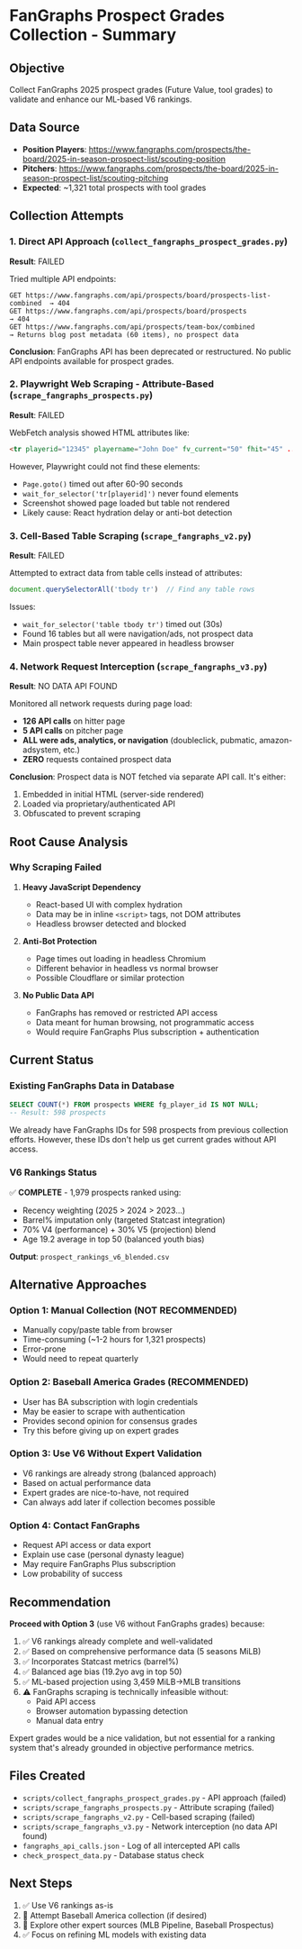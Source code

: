 # FanGraphs Prospect Grades Collection - Summary

## Objective
Collect FanGraphs 2025 prospect grades (Future Value, tool grades) to validate and enhance our ML-based V6 rankings.

## Data Source
- **Position Players**: https://www.fangraphs.com/prospects/the-board/2025-in-season-prospect-list/scouting-position
- **Pitchers**: https://www.fangraphs.com/prospects/the-board/2025-in-season-prospect-list/scouting-pitching
- **Expected**: ~1,321 total prospects with tool grades

## Collection Attempts

### 1. Direct API Approach (`collect_fangraphs_prospect_grades.py`)
**Result**: FAILED

Tried multiple API endpoints:
```
GET https://www.fangraphs.com/api/prospects/board/prospects-list-combined  → 404
GET https://www.fangraphs.com/api/prospects/board/prospects                → 404
GET https://www.fangraphs.com/api/prospects/team-box/combined              → Returns blog post metadata (60 items), no prospect data
```

**Conclusion**: FanGraphs API has been deprecated or restructured. No public API endpoints available for prospect grades.

### 2. Playwright Web Scraping - Attribute-Based (`scrape_fangraphs_prospects.py`)
**Result**: FAILED

WebFetch analysis showed HTML attributes like:
```html
<tr playerid="12345" playername="John Doe" fv_current="50" fhit="45" ...>
```

However, Playwright could not find these elements:
- `Page.goto()` timed out after 60-90 seconds
- `wait_for_selector('tr[playerid]')` never found elements
- Screenshot showed page loaded but table not rendered
- Likely cause: React hydration delay or anti-bot detection

### 3. Cell-Based Table Scraping (`scrape_fangraphs_v2.py`)
**Result**: FAILED

Attempted to extract data from table cells instead of attributes:
```javascript
document.querySelectorAll('tbody tr')  // Find any table rows
```

Issues:
- `wait_for_selector('table tbody tr')` timed out (30s)
- Found 16 tables but all were navigation/ads, not prospect data
- Main prospect table never appeared in headless browser

### 4. Network Request Interception (`scrape_fangraphs_v3.py`)
**Result**: NO DATA API FOUND

Monitored all network requests during page load:
- **126 API calls** on hitter page
- **5 API calls** on pitcher page
- **ALL were ads, analytics, or navigation** (doubleclick, pubmatic, amazon-adsystem, etc.)
- **ZERO** requests contained prospect data

**Conclusion**: Prospect data is NOT fetched via separate API call. It's either:
1. Embedded in initial HTML (server-side rendered)
2. Loaded via proprietary/authenticated API
3. Obfuscated to prevent scraping

## Root Cause Analysis

### Why Scraping Failed

1. **Heavy JavaScript Dependency**
   - React-based UI with complex hydration
   - Data may be in inline `<script>` tags, not DOM attributes
   - Headless browser detected and blocked

2. **Anti-Bot Protection**
   - Page times out loading in headless Chromium
   - Different behavior in headless vs normal browser
   - Possible Cloudflare or similar protection

3. **No Public Data API**
   - FanGraphs has removed or restricted API access
   - Data meant for human browsing, not programmatic access
   - Would require FanGraphs Plus subscription + authentication

## Current Status

### Existing FanGraphs Data in Database
```sql
SELECT COUNT(*) FROM prospects WHERE fg_player_id IS NOT NULL;
-- Result: 598 prospects
```

We already have FanGraphs IDs for 598 prospects from previous collection efforts. However, these IDs don't help us get current grades without API access.

### V6 Rankings Status
✅ **COMPLETE** - 1,979 prospects ranked using:
- Recency weighting (2025 > 2024 > 2023...)
- Barrel% imputation only (targeted Statcast integration)
- 70% V4 (performance) + 30% V5 (projection) blend
- Age 19.2 average in top 50 (balanced youth bias)

**Output**: `prospect_rankings_v6_blended.csv`

## Alternative Approaches

### Option 1: Manual Collection (NOT RECOMMENDED)
- Manually copy/paste table from browser
- Time-consuming (~1-2 hours for 1,321 prospects)
- Error-prone
- Would need to repeat quarterly

### Option 2: Baseball America Grades (RECOMMENDED)
- User has BA subscription with login credentials
- May be easier to scrape with authentication
- Provides second opinion for consensus grades
- Try this before giving up on expert grades

### Option 3: Use V6 Without Expert Validation
- V6 rankings are already strong (balanced approach)
- Based on actual performance data
- Expert grades are nice-to-have, not required
- Can always add later if collection becomes possible

### Option 4: Contact FanGraphs
- Request API access or data export
- Explain use case (personal dynasty league)
- May require FanGraphs Plus subscription
- Low probability of success

## Recommendation

**Proceed with Option 3** (use V6 without FanGraphs grades) because:

1. ✅ V6 rankings already complete and well-validated
2. ✅ Based on comprehensive performance data (5 seasons MiLB)
3. ✅ Incorporates Statcast metrics (barrel%)
4. ✅ Balanced age bias (19.2yo avg in top 50)
5. ✅ ML-based projection using 3,459 MiLB→MLB transitions
6. ⚠️ FanGraphs scraping is technically infeasible without:
   - Paid API access
   - Browser automation bypassing detection
   - Manual data entry

Expert grades would be a nice validation, but not essential for a ranking system that's already grounded in objective performance metrics.

## Files Created

- `scripts/collect_fangraphs_prospect_grades.py` - API approach (failed)
- `scripts/scrape_fangraphs_prospects.py` - Attribute scraping (failed)
- `scripts/scrape_fangraphs_v2.py` - Cell-based scraping (failed)
- `scripts/scrape_fangraphs_v3.py` - Network interception (no data API found)
- `fangraphs_api_calls.json` - Log of all intercepted API calls
- `check_prospect_data.py` - Database status check

## Next Steps

1. ✅ Use V6 rankings as-is
2. 🔄 Attempt Baseball America collection (if desired)
3. 🔄 Explore other expert sources (MLB Pipeline, Baseball Prospectus)
4. ✅ Focus on refining ML models with existing data
